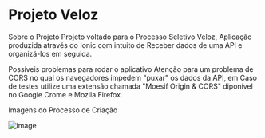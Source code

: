 # Projeto Veloz

Sobre o Projeto
Projeto voltado para o Processo Seletivo Veloz, Aplicação produzida através do Ionic com intuito de Receber dados de uma API e organizá-los em seguida.

Possíveis problemas para rodar o aplicativo
Atenção para um problema de CORS no qual os navegadores impedem "puxar" os dados da API, em Caso de testes utilize uma extensão chamada "Moesif Origin & CORS" diponível no Google Crome e Mozila Firefox.

Imagens do Processo de Criação

![image](https://user-images.githubusercontent.com/88843617/185765194-80038570-44ed-4bf3-83b9-6d1e212ad63f.png)

